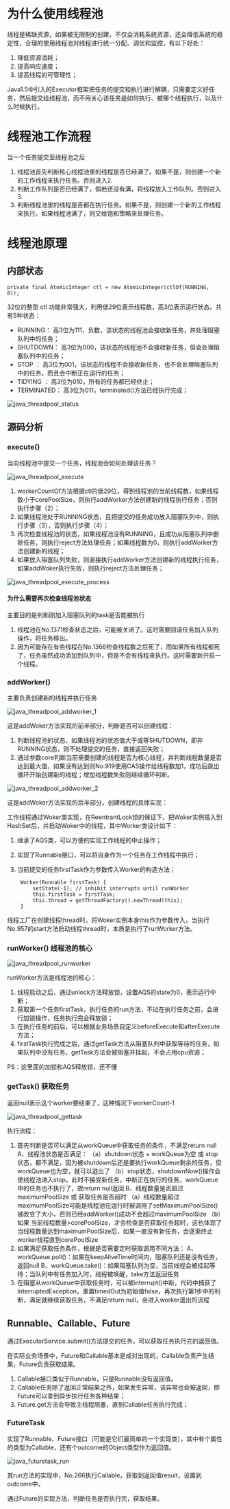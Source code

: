 # 为什么使用线程池

线程是稀缺资源，如果被无限制的创建，不仅会消耗系统资源，还会降低系统的稳定性，合理的使用线程池对线程进行统一分配、调优和监控，有以下好处：
1. 降低资源消耗；
2. 提高响应速度；
3. 提高线程的可管理性；

Java1.5中引入的Executor框架把任务的提交和执行进行解耦，只需要定义好任务，然后提交给线程池，而不用关心该任务是如何执行、被哪个线程执行，以及什么时候执行。

# 线程池工作流程

当一个任务提交至线程池之后
1. 线程池首先判断核心线程池里的线程是否已经满了。如果不是，则创建一个新的工作线程来执行任务。否则进入2.
2. 判断工作队列是否已经满了，倘若还没有满，将线程放入工作队列。否则进入3.
3. 判断线程池里的线程是否都在执行任务。如果不是，则创建一个新的工作线程来执行。如果线程池满了，则交给饱和策略来处理任务。

# 线程池原理

## 内部状态

    private final AtomicInteger ctl = new AtomicInteger(ctlOf(RUNNING, 0));

32位的整型 ctl 功能非常强大，利用低29位表示线程数，高3位表示运行状态。共有5种状态：

- RUNNING：       高3位为111，负数，该状态的线程池会接收新任务，并处理阻塞队列中的任务；
- SHUTDOWN：   高3位为000，该状态的线程池不会接收新任务，但会处理阻塞队列中的任务；
- STOP ：             高3位为001，该状态的线程不会接收新任务，也不会处理阻塞队列中的任务，而且会中断正在运行的任务；
- TIDYING ：        高3位为010，所有的任务都已经终止；
- TERMINATED： 高3位为011，terminated()方法已经执行完成；

![java_threadpool_status](https://raw.githubusercontent.com/yetao93/JavaNote/master/md_pic/java_threadpool_status.png "java_threadpool_status")

## 源码分析

### execute()

当向线程池中提交一个任务，线程池会如何处理该任务？

![java_threadpool_execute](https://raw.githubusercontent.com/yetao93/JavaNote/master/md_pic/java_threadpool_execute.png "java_threadpool_execute")

1. workerCountOf方法根据ctl的低29位，得到线程池的当前线程数，如果线程数小于corePoolSize，则执行addWorker方法创建新的线程执行任务；否则执行步骤（2）；
2. 如果线程池处于RUNNING状态，且把提交的任务成功放入阻塞队列中，则执行步骤（3），否则执行步骤（4）；
3. 再次检查线程池的状态，如果线程池没有RUNNING，且成功从阻塞队列中删除任务，则执行reject方法处理任务；如果线程数为0，则执行addWorker方法创建新的线程；
4. 如果放入阻塞队列失败，则直接执行addWorker方法创建新的线程执行任务，如果addWoker执行失败，则执行reject方法处理任务；

![java_threadpool_execute_process](https://raw.githubusercontent.com/yetao93/JavaNote/master/md_pic/java_threadpool_execute_process.png "java_threadpool_execute_process")

#### 为什么需要再次检查线程池状态

主要目的是判断刚加入阻塞队列的task是否能被执行
1. 线程池在No.1371检查状态之后，可能被关闭了。这时需要回滚任务加入队列操作，将任务移出。
2. 因为可能存在有些线程在No.1366检查线程数之后死了，而如果所有线程都死了，任务虽然成功添加到队列中，但是不会有线程来执行。这时需要新开启一个线程。

### addWorker()

主要负责创建新的线程并执行任务

![java_threadpool_addworker_1](https://raw.githubusercontent.com/yetao93/JavaNote/master/md_pic/java_threadpool_addworker_1.png "java_threadpool_addworker_1")

这是addWoker方法实现的前半部分，判断是否可以创建线程：
1. 判断线程池的状态，如果线程池的状态值大于或等SHUTDOWN，即非RUNNING状态，则不处理提交的任务，直接返回失败；
2. 通过参数core判断当前需要创建的线程是否为核心线程，并判断线程数量是否达到最大值，如果没有达到则No.919使用CAS操作给线程数加1，成功后跳出循环开始创建新的线程；增加线程数失败则继续循环判断。

![java_threadpool_addworker_2](https://raw.githubusercontent.com/yetao93/JavaNote/master/md_pic/java_threadpool_addworker_2.png "java_threadpool_addworker_2")

这是addWoker方法实现的后半部分，创建线程的具体实现：

工作线程通过Woker类实现，在ReentrantLock锁的保证下，把Woker实例插入到HashSet后，并启动Woker中的线程，其中Worker类设计如下：
1. 继承了AQS类，可以方便的实现工作线程的中止操作；
2. 实现了Runnable接口，可以将自身作为一个任务在工作线程中执行；
3. 当前提交的任务firstTask作为参数传入Worker的构造方法；

        Worker(Runnable firstTask) {
            setState(-1); // inhibit interrupts until runWorker
            this.firstTask = firstTask;
            this.thread = getThreadFactory().newThread(this);
        }

线程工厂在创建线程thread时，将Woker实例本身this作为参数传入，当执行No.957的start方法启动线程thread时，本质是执行了runWorker方法。

### runWorker() 线程池的核心

![java_threadpool_runworker](https://raw.githubusercontent.com/yetao93/JavaNote/master/md_pic/java_threadpool_runworker.png "java_threadpool_runworker")

runWorker方法是线程池的核心：
1. 线程启动之后，通过unlock方法释放锁，设置AQS的state为0，表示运行中断；
2. 获取第一个任务firstTask，执行任务的run方法，不过在执行任务之前，会进行加锁操作，任务执行完会释放锁；
3. 在执行任务的前后，可以根据业务场景自定义beforeExecute和afterExecute方法；
4. firstTask执行完成之后，通过getTask方法从阻塞队列中获取等待的任务，如果队列中没有任务，getTask方法会被阻塞并挂起，不会占用cpu资源；

PS：这里面的加锁和AQS释放锁，还不懂

### getTask() 获取任务

返回null表示这个worker要结束了，这种情况下workerCount-1

![java_threadpool_gettask](https://raw.githubusercontent.com/yetao93/JavaNote/master/md_pic/java_threadpool_gettask.png "java_threadpool_gettask")

执行流程：
1. 首先判断是否可以满足从workQueue中获取任务的条件，不满足return null
    A、线程池状态是否满足：
        （a）shutdown状态 + workQueue为空 或 stop状态，都不满足，因为被shutdown后还是要执行workQueue剩余的任务，但workQueue也为空，就可以退出了
        （b）stop状态，shutdownNow()操作会使线程池进入stop，此时不接受新任务，中断正在执行的任务，workQueue中的任务也不执行了，故return null返回
    B、线程数量是否超过maximumPoolSize 或 获取任务是否超时
        （a）线程数量超过maximumPoolSize可能是线程池在运行时被调用了setMaximumPoolSize()被改变了大小，否则已经addWorker()成功不会超过maximumPoolSize
        （b）如果 当前线程数量>corePoolSize，才会检查是否获取任务超时，这也体现了当线程数量达到maximumPoolSize后，如果一直没有新任务，会逐渐终止worker线程直到corePoolSize
2. 如果满足获取任务条件，根据是否需要定时获取调用不同方法：
    A、workQueue.poll()：如果在keepAliveTime时间内，阻塞队列还是没有任务，返回null
    B、workQueue.take()：如果阻塞队列为空，当前线程会被挂起等待；当队列中有任务加入时，线程被唤醒，take方法返回任务
3. 在阻塞从workQueue中获取任务时，可以被interrupt()中断，代码中捕获了InterruptedException，重置timedOut为初始值false，再次执行第1步中的判断，满足就继续获取任务，不满足return null，会进入worker退出的流程


## Runnable、Callable、Future

通过ExecutorService.submit()方法提交的任务，可以获取任务执行完的返回值。

在实际业务场景中，Future和Callable基本是成对出现的，Callable负责产生结果，Future负责获取结果。
1. Callable接口类似于Runnable，只是Runnable没有返回值。
2. Callable任务除了返回正常结果之外，如果发生异常，该异常也会被返回，即Future可以拿到异步执行任务各种结果；
3. Future.get方法会导致主线程阻塞，直到Callable任务执行完成；

### FutureTask

实现了Runnable、Future接口（可能是它们最简单的一个实现类），其中有个属性的类型为Callable，还有个outcome的Object类型作为返回值。

![java_futuretask_run](https://raw.githubusercontent.com/yetao93/JavaNote/master/md_pic/java_futuretask_run.png "java_futuretask_run")

其run方法的实现中，No.266执行Callable，获取到返回值result，设置到outcome中。

通过Future的实现方法，判断任务是否执行完，获取结果。
